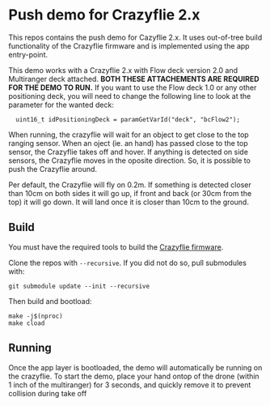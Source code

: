 # Push demo for Crazyflie 2.x

This repos contains the push demo for Cazyflie 2.x.
It uses out-of-tree build functionality of the Crazyflie firmware and is implemented using the app entry-point.

This demo works with a Crazyflie 2.x with Flow deck version 2.0 and Multiranger deck attached. **BOTH THESE ATTACHEMENTS ARE REQUIRED FOR THE DEMO TO RUN.** If you want to use the Flow deck 1.0 or any other positioning deck, you will need to change the following line to look at the parameter for the wanted deck:
```
  uint16_t idPositioningDeck = paramGetVarId("deck", "bcFlow2");

```

When running, the crazyflie will wait for an object to get close to the top ranging sensor.
When an oject (ie. an hand) has passed close to the top sensor, the Crazyflie takes off and hover.
If anything is detected on side sensors, the Crazyflie moves in the oposite direction.
So, it is possible to push the Crazyflie around.

Per default, the Crazyflie will fly on 0.2m. If something is detected closer than 10cm on both sides it will go up, if front and back (or 30cm from the top) it will go down. It will land once it is closer than 10cm to the ground.

## Build

You must have the required tools to build the [Crazyflie firmware](https://github.com/bitcraze/crazyflie-firmware).

Clone the repos with ```--recursive```. If you did not do so, pull submodules with:
```
git submodule update --init --recursive
```

Then build and bootload:
```
make -j$(nproc)
make cload
```

## Running

Once the app layer is bootloaded, the demo will automatically be running on the crazyflie. To start the demo, place your hand ontop of the drone (within 1 inch of the multiranger) for 3 seconds, and quickly remove it to prevent collision during take off 

